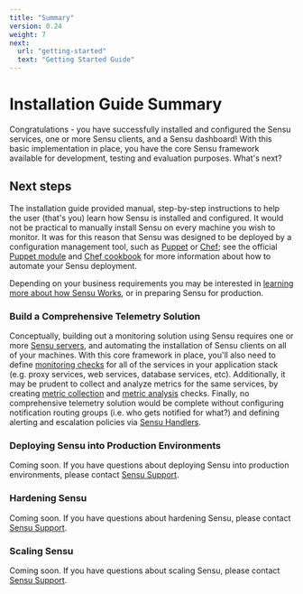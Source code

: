 ```yaml
---
title: "Summary"
version: 0.24
weight: 7
next:
  url: "getting-started"
  text: "Getting Started Guide"
---
```


# Installation Guide Summary

Congratulations - you have successfully installed and configured the Sensu
services, one or more Sensu clients, and a Sensu dashboard! With this basic
implementation in place, you have the core Sensu framework available for
development, testing and evaluation purposes. What's next?

## Next steps

The installation guide provided manual, step-by-step instructions to help the
user (that's you) learn how Sensu is installed and configured. It would not be
practical to manually install Sensu on every machine you wish to monitor. It was
for this reason that Sensu was designed to be deployed by a configuration
management tool, such as [Puppet][1] or [Chef][2]; see the official [Puppet
module][3] and [Chef cookbook][4] for more information about how to automate
your Sensu deployment.

Depending on your business requirements you may be interested in [learning more
about how Sensu Works][5], or in preparing Sensu for production.

### Build a Comprehensive Telemetry Solution

Conceptually, building out a monitoring solution using Sensu requires one or
more [Sensu servers][6], and automating the installation of Sensu
clients on all of your machines. With this core framework in place, you'll also
need to define [monitoring checks][7] for all of the services in your
application stack (e.g. proxy services, web services, database services, etc).
Additionally, it may be prudent to collect and analyze metrics for the same
services, by creating [metric collection][8] and [metric analysis][9] checks.
Finally, no comprehensive telemetry solution would be complete without
configuring notification routing groups (i.e. who gets notified for what?) and
defining alerting and escalation policies via [Sensu Handlers][10].

### Deploying Sensu into Production Environments

Coming soon. If you have questions about deploying Sensu into production
environments, please contact [Sensu Support][11].

### Hardening Sensu

Coming soon. If you have questions about hardening Sensu, please contact [Sensu
Support][11].

### Scaling Sensu

Coming soon. If you have questions about scaling Sensu, please contact [Sensu
Support][11].

[1]:  http://puppet.com
[2]:  http://www.chef.io
[3]:  https://github.com/sensu/sensu-puppet
[4]:  https://github.com/sensu/sensu-chef
[5]:  ../guides/getting-started/overview.html
[6]:  #scaling-sensu
[7]:  ../guides/getting-started/intro-to-checks.html
[8]:  ../guides/getting-started/intro-to-checks.html#create-a-metric-collection-check
[9]:  ../guides/getting-started/intro-to-checks.html#create-a-metric-analysis-check
[10]: ../guides/getting-started/intro-to-handlers.html
[11]: https://helpdesk.sensuapp.com

